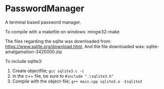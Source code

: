# PasswordManager

A terminal based password manager.

To compile with a makefile on windows: mingw32-make

The files regarding the sqlite was downloaded from: https://www.sqlite.org/download.html,
And the file downloaded was: sqlite-amalgamation-3420000.zip

To include sqlite3:

1. Create objectfile; `gcc sqlite3.c -c`
2. In the c++ file, be sure to `#include ".\sqlite3.h"`
3. Compile with the object-file; `g++ main.cpp sqlite3.o -Isqlite3`
